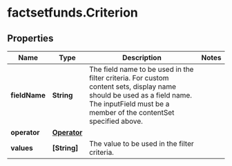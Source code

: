 # factsetfunds.Criterion

## Properties

Name | Type | Description | Notes
------------ | ------------- | ------------- | -------------
**fieldName** | **String** | The field name to be used in the filter criteria. For custom content sets, display name should be used as a field name. The inputField must be a member of the contentSet specified above. | 
**operator** | [**Operator**](Operator.md) |  | 
**values** | **[String]** | The value to be used in the filter criteria. | 


